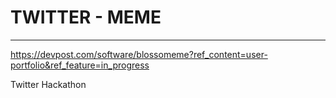 # TWITTER - MEME

-------------------------

https://devpost.com/software/blossomeme?ref_content=user-portfolio&ref_feature=in_progress



Twitter Hackathon